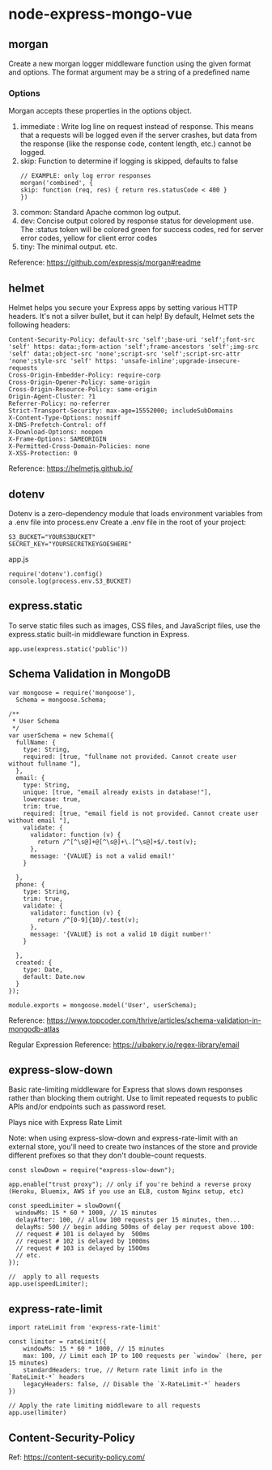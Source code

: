 # node-express-mongo-vue

## morgan
Create a new morgan logger middleware function using the given format and options. The format argument may be a string of a predefined name
### Options
Morgan accepts these properties in the options object.
1. immediate : Write log line on request instead of response. This means that a requests will be logged even if the server crashes, but data from the response (like the response code, content length, etc.) cannot be logged.
2. skip: Function to determine if logging is skipped, defaults to false
    ```
    // EXAMPLE: only log error responses
    morgan('combined', {
    skip: function (req, res) { return res.statusCode < 400 }
    })
    ```
3. common: Standard Apache common log output.
4. dev: Concise output colored by response status for development use. The :status token will be colored green for success codes, red for server error codes, yellow for client error codes
5. tiny: The minimal output.
etc.

Reference: https://github.com/expressjs/morgan#readme

## helmet
Helmet helps you secure your Express apps by setting various HTTP headers. It's not a silver bullet, but it can help!
By default, Helmet sets the following headers:
```
Content-Security-Policy: default-src 'self';base-uri 'self';font-src 'self' https: data:;form-action 'self';frame-ancestors 'self';img-src 'self' data:;object-src 'none';script-src 'self';script-src-attr 'none';style-src 'self' https: 'unsafe-inline';upgrade-insecure-requests
Cross-Origin-Embedder-Policy: require-corp
Cross-Origin-Opener-Policy: same-origin
Cross-Origin-Resource-Policy: same-origin
Origin-Agent-Cluster: ?1
Referrer-Policy: no-referrer
Strict-Transport-Security: max-age=15552000; includeSubDomains
X-Content-Type-Options: nosniff
X-DNS-Prefetch-Control: off
X-Download-Options: noopen
X-Frame-Options: SAMEORIGIN
X-Permitted-Cross-Domain-Policies: none
X-XSS-Protection: 0
```
Reference: https://helmetjs.github.io/

## dotenv
Dotenv is a zero-dependency module that loads environment variables from a .env file into process.env
Create a .env file in the root of your project:
```
S3_BUCKET="YOURS3BUCKET"
SECRET_KEY="YOURSECRETKEYGOESHERE"
```
app.js
```
require('dotenv').config()
console.log(process.env.S3_BUCKET)
```

## express.static
To serve static files such as images, CSS files, and JavaScript files, use the express.static built-in middleware function in Express.
```
app.use(express.static('public'))
```

## Schema Validation in MongoDB
```
var mongoose = require('mongoose'),
  Schema = mongoose.Schema;

/**
 * User Schema
 */
var userSchema = new Schema({
  fullName: {
    type: String,
    required: [true, "fullname not provided. Cannot create user without fullname "],
  },
  email: {
    type: String,
    unique: [true, "email already exists in database!"],
    lowercase: true,
    trim: true,
    required: [true, "email field is not provided. Cannot create user without email "],
    validate: {
      validator: function (v) {
        return /^[^\s@]+@[^\s@]+\.[^\s@]+$/.test(v);
      },
      message: '{VALUE} is not a valid email!'
    }

  },
  phone: {
    type: String,
    trim: true,
    validate: {
      validator: function (v) {
        return /^[0-9]{10}/.test(v);
      },
      message: '{VALUE} is not a valid 10 digit number!'
    }

  },
  created: {
    type: Date,
    default: Date.now
  }
});

module.exports = mongoose.model('User', userSchema);
```
Reference: https://www.topcoder.com/thrive/articles/schema-validation-in-mongodb-atlas

Regular Expression Reference: https://uibakery.io/regex-library/email

## express-slow-down
Basic rate-limiting middleware for Express that slows down responses rather than blocking them outright. Use to limit repeated requests to public APIs and/or endpoints such as password reset.

Plays nice with Express Rate Limit

Note: when using express-slow-down and express-rate-limit with an external store, you'll need to create two instances of the store and provide different prefixes so that they don't double-count requests.
```
const slowDown = require("express-slow-down");

app.enable("trust proxy"); // only if you're behind a reverse proxy (Heroku, Bluemix, AWS if you use an ELB, custom Nginx setup, etc)

const speedLimiter = slowDown({
  windowMs: 15 * 60 * 1000, // 15 minutes
  delayAfter: 100, // allow 100 requests per 15 minutes, then...
  delayMs: 500 // begin adding 500ms of delay per request above 100:
  // request # 101 is delayed by  500ms
  // request # 102 is delayed by 1000ms
  // request # 103 is delayed by 1500ms
  // etc.
});

//  apply to all requests
app.use(speedLimiter);
```
## express-rate-limit
```
import rateLimit from 'express-rate-limit'

const limiter = rateLimit({
	windowMs: 15 * 60 * 1000, // 15 minutes
	max: 100, // Limit each IP to 100 requests per `window` (here, per 15 minutes)
	standardHeaders: true, // Return rate limit info in the `RateLimit-*` headers
	legacyHeaders: false, // Disable the `X-RateLimit-*` headers
})

// Apply the rate limiting middleware to all requests
app.use(limiter)
```

## Content-Security-Policy
Ref: https://content-security-policy.com/